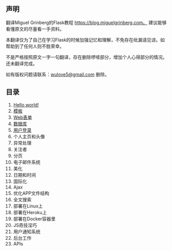 ## 声明

翻译Miguel Grinberg的Flask教程 https://blog.miguelgrinberg.com。 建议能够看懂原文的尽量看一手资料。

本翻译仅为了自己在学习Flask的时候加强记忆和理解，不免存在纰漏请见谅。如帮助到了任何人则不胜荣幸。

不是严格按照原文一字一句翻译，存在删除啰嗦部分，增加个人心得部分的情况。还未翻译完成。

如有版权问题请联系：wulove5@gmail.com 删除。

## 目录

1. [Hello,world!](https://github.com/wuwayne/The-Flask-Mega-Tutorial-in-CHS/blob/master/doc/Hello%2C%20World!.md)
2. [模板](https://github.com/wuwayne/The-Flask-Mega-Tutorial-in-CHS/blob/master/doc/%E6%A8%A1%E6%9D%BF.md)
3. [Web表单](https://github.com/wuwayne/The-Flask-Mega-Tutorial-in-CHS/blob/master/doc/web%E8%A1%A8%E5%8D%95.md)
4. [数据库](https://github.com/wuwayne/The-Flask-Mega-Tutorial-in-CHS/blob/master/doc/%E6%95%B0%E6%8D%AE%E5%BA%93.md)
5. [用户登录](https://github.com/wuwayne/The-Flask-Mega-Tutorial-in-CHS/blob/master/doc/%E7%94%A8%E6%88%B7%E7%99%BB%E5%BD%95.md)
6. 个人主页和头像
7. 异常处理
8. 关注者
9. 分页
10. 电子邮件系统
11. 美化
12. 日期和时间
13. 国际化
14. Ajax
15. 优化APP文件结构
16. 全文搜索
17. 部署在Linux上
18. 部署在Heroku上
19. 部署在Docker容器里
20. JS奇技淫巧
21. 用户通知系统
22. 后台工作
23. APIs
